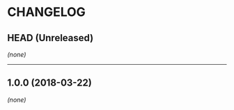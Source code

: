 CHANGELOG
=========

## HEAD (Unreleased)
_(none)_

--------------------

## 1.0.0 (2018-03-22)
_(none)_

